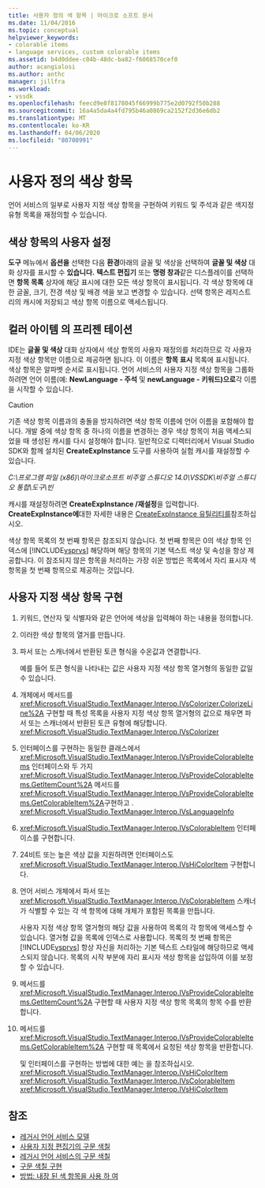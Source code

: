 ```yaml
---
title: 사용자 정의 색 항목 | 마이크로 소프트 문서
ms.date: 11/04/2016
ms.topic: conceptual
helpviewer_keywords:
- colorable items
- language services, custom colorable items
ms.assetid: b4d0ddee-c04b-48dc-ba82-f6068570cef0
author: acangialosi
ms.author: anthc
manager: jillfra
ms.workload:
- vssdk
ms.openlocfilehash: feecd9e8f8178045f66999b775e2d0792f50b288
ms.sourcegitcommit: 16a4a5da4a4fd795b46a0869ca2152f2d36e6db2
ms.translationtype: MT
ms.contentlocale: ko-KR
ms.lasthandoff: 04/06/2020
ms.locfileid: "80708991"
---
```

# <a name="custom-colorable-items"></a>사용자 정의 색상 항목
언어 서비스의 일부로 사용자 지정 색상 항목을 구현하여 키워드 및 주석과 같은 색지정 유형 목록을 재정의할 수 있습니다.

## <a name="user-settings-of-colorable-items"></a>색상 항목의 사용자 설정
 **도구** 메뉴에서 **옵션을** 선택한 다음 **환경**아래의 글꼴 및 색상을 선택하여 **글꼴 및 색상** 대화 상자를 표시할 수 **있습니다.** **텍스트 편집기** 또는 **명령 창과**같은 디스플레이를 선택하면 **항목 목록** 상자에 해당 표시에 대한 모든 색상 항목이 표시됩니다. 각 색상 항목에 대한 글꼴, 크기, 전경 색상 및 배경 색을 보고 변경할 수 있습니다. 선택 항목은 레지스트리의 캐시에 저장되고 색상 항목 이름으로 액세스됩니다.

## <a name="presentation-of-colorable-items"></a>컬러 아이템 의 프리젠 테이션
 IDE는 **글꼴 및 색상** 대화 상자에서 색상 항목의 사용자 재정의를 처리하므로 각 사용자 지정 색상 항목만 이름으로 제공하면 됩니다. 이 이름은 **항목 표시** 목록에 표시됩니다. 색상 항목은 알파벳 순서로 표시됩니다. 언어 서비스의 사용자 지정 색상 항목을 그룹화하려면 언어 이름(예: **NewLanguage - 주석** 및 **newLanguage - 키워드)으로**각 이름을 시작할 수 있습니다.

> [!CAUTION]
> 기존 색상 항목 이름과의 충돌을 방지하려면 색상 항목 이름에 언어 이름을 포함해야 합니다. 개발 중에 색상 항목 중 하나의 이름을 변경하는 경우 색상 항목이 처음 액세스되었을 때 생성된 캐시를 다시 설정해야 합니다. 일반적으로 디렉터리에서 Visual Studio SDK와 함께 설치된 **CreateExpInstance** 도구를 사용하여 실험 캐시를 재설정할 수 있습니다.
>
> *C:\프로그램 파일 (x86)\마이크로소프트 비주얼 스튜디오 14.0\VSSDK\비주얼 스튜디오 통합\도구\빈*
>
> 캐시를 재설정하려면 **CreateExpInstance /재설정**을 입력합니다. **CreateExpInstance에**대한 자세한 내용은 [CreateExpInstance 유틸리티를](../../extensibility/internals/createexpinstance-utility.md)참조하십시오.

 색상 항목 목록의 첫 번째 항목은 참조되지 않습니다. 첫 번째 항목은 0의 색상 항목 인덱스에 [!INCLUDE[vsprvs](../../code-quality/includes/vsprvs_md.md)] 해당하며 해당 항목의 기본 텍스트 색상 및 속성을 항상 제공합니다. 이 참조되지 않은 항목을 처리하는 가장 쉬운 방법은 목록에서 자리 표시자 색 항목을 첫 번째 항목으로 제공하는 것입니다.

## <a name="implement-custom-colorable-items"></a>사용자 지정 색상 항목 구현

1. 키워드, 연산자 및 식별자와 같은 언어에 색상을 입력해야 하는 내용을 정의합니다.

2. 이러한 색상 항목의 열거를 만듭니다.

3. 파서 또는 스캐너에서 반환된 토큰 형식을 수온값과 연결합니다.

    예를 들어 토큰 형식을 나타내는 값은 사용자 지정 색상 항목 열거형의 동일한 값일 수 있습니다.

4. 개체에서 메서드를 <xref:Microsoft.VisualStudio.TextManager.Interop.IVsColorizer.ColorizeLine%2A> 구현할 때 특성 목록을 사용자 지정 색상 항목 열거형의 값으로 채우면 파서 또는 스캐너에서 반환된 토큰 유형에 해당합니다. <xref:Microsoft.VisualStudio.TextManager.Interop.IVsColorizer>

5. 인터페이스를 구현하는 동일한 클래스에서 <xref:Microsoft.VisualStudio.TextManager.Interop.IVsProvideColorableItems> 인터페이스와 두 가지 <xref:Microsoft.VisualStudio.TextManager.Interop.IVsProvideColorableItems.GetItemCount%2A> 메서드를 <xref:Microsoft.VisualStudio.TextManager.Interop.IVsProvideColorableItems.GetColorableItem%2A>구현하고 . <xref:Microsoft.VisualStudio.TextManager.Interop.IVsLanguageInfo>

6. <xref:Microsoft.VisualStudio.TextManager.Interop.IVsColorableItem> 인터페이스를 구현합니다.

7. 24비트 또는 높은 색상 값을 지원하려면 인터페이스도 <xref:Microsoft.VisualStudio.TextManager.Interop.IVsHiColorItem> 구현합니다.

8. 언어 서비스 개체에서 파서 또는 <xref:Microsoft.VisualStudio.TextManager.Interop.IVsColorableItem> 스캐너가 식별할 수 있는 각 색 항목에 대해 개체가 포함된 목록을 만듭니다.

    사용자 지정 색상 항목 열거형의 해당 값을 사용하여 목록의 각 항목에 액세스할 수 있습니다. 열거형 값을 목록에 인덱스로 사용합니다. 목록의 첫 번째 항목은 [!INCLUDE[vsprvs](../../code-quality/includes/vsprvs_md.md)] 항상 자신을 처리하는 기본 텍스트 스타일에 해당하므로 액세스되지 않습니다. 목록의 시작 부분에 자리 표시자 색상 항목을 삽입하여 이를 보정할 수 있습니다.

9. 메서드를 <xref:Microsoft.VisualStudio.TextManager.Interop.IVsProvideColorableItems.GetItemCount%2A> 구현할 때 사용자 지정 색상 항목 목록의 항목 수를 반환합니다.

10. 메서드를 <xref:Microsoft.VisualStudio.TextManager.Interop.IVsProvideColorableItems.GetColorableItem%2A> 구현할 때 목록에서 요청된 색상 항목을 반환합니다.

    및 인터페이스를 구현하는 방법에 대한 예는 을 참조하십시오. <xref:Microsoft.VisualStudio.TextManager.Interop.IVsHiColorItem> <xref:Microsoft.VisualStudio.TextManager.Interop.IVsColorableItem> <xref:Microsoft.VisualStudio.TextManager.Interop.IVsHiColorItem>

## <a name="see-also"></a>참조
- [레거시 언어 서비스 모델](../../extensibility/internals/model-of-a-legacy-language-service.md)
- [사용자 지정 편집기의 구문 색칠](../../extensibility/syntax-coloring-in-custom-editors.md)
- [레거시 언어 서비스의 구문 색칠](../../extensibility/internals/syntax-coloring-in-a-legacy-language-service.md)
- [구문 색칠 구현](../../extensibility/internals/implementing-syntax-coloring.md)
- [방법: 내장 된 색 항목을 사용 하 여](../../extensibility/internals/how-to-use-built-in-colorable-items.md)
